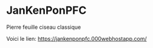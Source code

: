 # JanKenPonPFC

Pierre feuille ciseau classique 

Voici le lien: https://jankenponpfc.000webhostapp.com/
